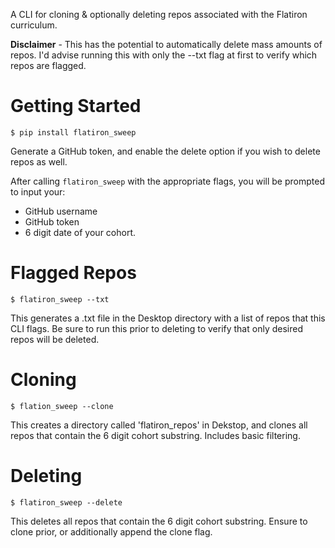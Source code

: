 A CLI for cloning & optionally deleting repos associated with the Flatiron curriculum.

**Disclaimer** - This has the potential to automatically delete mass amounts of repos. I'd advise running this with only the --txt flag at first to verify which repos are flagged.

# Getting Started

`$ pip install flatiron_sweep`

Generate a GitHub token, and enable the delete option if you wish to delete repos as well.

After calling `flatiron_sweep` with the appropriate flags, you will be prompted to input your: 
- GitHub username
- GitHub token
- 6 digit date of your cohort.

# Flagged Repos

`$ flatiron_sweep --txt`

This generates a .txt file in the Desktop directory with a list of repos that this CLI flags. Be sure to run this prior to deleting to verify that only desired repos will be deleted.

# Cloning

`$ flation_sweep --clone`

This creates a directory called 'flatiron_repos' in Dekstop, and clones all repos that contain the 6 digit cohort substring. Includes basic filtering.

# Deleting

`$ flatiron_sweep --delete`

This deletes all repos that contain the 6 digit cohort substring. Ensure to clone prior, or additionally append the clone flag.
